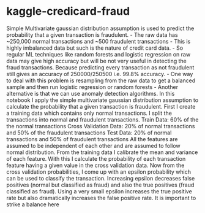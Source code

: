 # kaggle-credicard-fraud
Simple Multivariate gaussian distribution assumption is used to predict the probability that a given transaction is fraudulent.    - The raw data has ~250,000 normal transactions and ~500 fraudulent transactions  - This is highly imbalanced data but such is the nature of credit card data.   - So regular  ML techniques like random forests and logistic regression on raw data may give high accuracy but will be not very useful in detecting the fraud transactions. Because predicting every transaction as not fraudulent still gives an accuracy of 250000/250500 i.e. 99.8% accuracy.  - One way to deal with this problem is resampling from the raw data to get a balanced sample and then run logistic regression or random forests  - Another alternative is that we can use anomaly detection algorithms.   In this notebook I apply the simple multivariate gaussian distribution assumption to calculate the probability that a given transaction is fraudulent.  First I create a training data which contains only normal transactions. I split the transactions into normal and fraudulent transactions.  Train Data:   60% of the the normal transactions Cross Validation Data: 20% of normal transactions and 50% of the fraudulent transactions Test Data: 20% of normal transactions and 50% of fraudulent transactions  All the features are assumed to be independent of each other and are assumed to follow normal distribution. From the training data I calibrate the mean and variance of each feature. With this I calculate the probability of each transaction feature having a given value in the cross validation data. Now from the cross validation probabilities, I come up with an epsilon probability which can be used to classify the transaction.   Increasing epsilon decreases false positives (normal but classified as fraud) and also the true positives (fraud classified as fraud). Using a very small epsilon increases the true positive rate but also dramatically increases the false positive rate. It is important to strike a balance here
